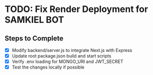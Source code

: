 # TODO: Fix Render Deployment for SAMKIEL BOT

## Steps to Complete
- [x] Modify backend/server.js to integrate Next.js with Express
- [x] Update root package.json build and start scripts
- [x] Verify .env loading for MONGO_URI and JWT_SECRET
- [x] Test the changes locally if possible
